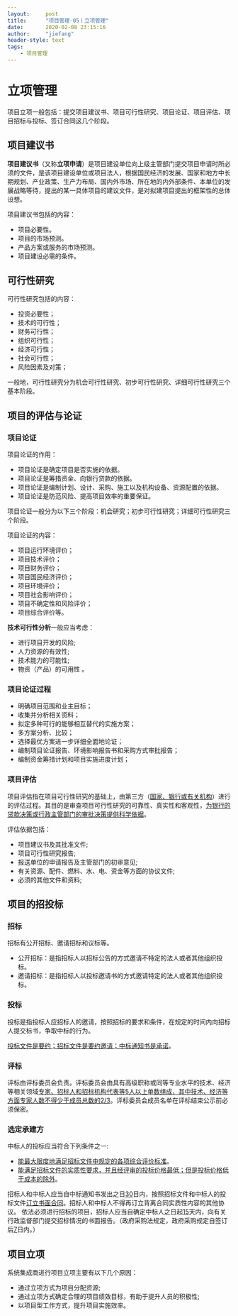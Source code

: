 ```yaml
---
layout:     post
title:      "项目管理-05丨立项管理"
date:       2020-02-08 23:15:16
author:     "jiefang"
header-style: text
tags:
    - 项目管理
---
```

# 立项管理
项目立项一般包括：提交项目建议书、项目可行性研究、项目论证、项目评估、项目招标与投标、签订合同这几个阶段。
## 项目建议书
**项目建议书**（又称**立项申请**）是项目建设单位向上级主管部门提交项目申请时所必须的文件，是该项目建设单位或项目法人，根据国民经济的发展、国家和地方中长期规划、产业政策、生产力布局、国内外市场、所在地的内外部条件、本单位的发展战略等待，提出的某一具体项目的建议文件，是对拟建项目提出的框架性的总体设想。

项目建议书包括的内容：
- 项目必要性。
- 项目的市场预测。
- 产品方案或服务的市场预测。
- 项目建设必需的条件。

## 可行性研究
可行性研究包括的内容：
- 投资必要性；
- 技术的可行性；
- 财务可行性；
- 组织可行性；
- 经济可行性；
- 社会可行性；
- 风险因素及对策；

一般地，可行性研究分为机会可行性研究、初步可行性研究、详细可行性研究三个基本阶段。

## 项目的评估与论证
### 项目论证
项目论证的作用：
- 项目论证是确定项目是否实施的依据。
- 项目论证是筹措资金、向银行贷款的依据。
- 项目论证是编制计划、设计、采购、施工以及机构设备、资源配置的依据。
- 项目论证是防范风险、提高项目效率的重要保证。

项目论证一般分为以下三个阶段：机会研究；初步可行性研究；详细可行性研究三个阶段。

项目论证的内容：
- 项目运行环境评价；
- 项目技术评价；
- 项目财务评价；
- 项目国民经济评价；
- 项目环境评价；
- 项目社会影响评价；
- 项目不确定性和风险评价；
- 项目综合评价等。

**技术可行性分析**一般应当考虑：
- 进行项目开发的风险;
- 人力资源的有效性;
- 技术能力的可能性;
- 物资（产品）的可用性 。

### 项目论证过程
- 明确项目范围和业主目标；
- 收集并分析相关资料；
- 拟定多种可行的能够相互替代的实施方案；
- 多方案分析、比较；
- 选择最优方案进一步详细全面地论证；
- 编制项目论证报告、环境影响报告书和采购方式审批报告；
- 编制资金筹措计划和项目实施进度计划；

### 项目评估
项目评估指在项目可行性研究的基础上，由第三方（<u>国家、银行或有关机构</u>）进行的评估过程。其目的是审查项目可行性研究的可靠性、真实性和客观性，<u>为银行的贷款决策或行政主管部门的审批决策提供科学依据</u>。

评估依据包括：
- 项目建议书及其批准文件;
- 项目可行性研究报告;
- 报送单位的申请报告及主管部门的初审意见;
- 有关资源、配件、燃料、水、电、资金等方面的协议文件;
- 必须的其他文件和资料;

## 项目的招投标
### 招标
招标有公开招标、邀请招标和议标等。
- 公开招标：是指招标人以招标公告的方式邀请不特定的法人或者其他组织投标。
- 邀请招标：是指招标人以投标邀请书的方式邀请特定的法人或者其他组织投标。

### 投标
投标是指投标人应招标人的邀请，按照招标的要求和条件，在规定的时间内向招标人提交标书，争取中标的行为。

<u>投标文件是要约；招标文件是要约邀请；中标通知书是承诺</u>。

### 评标
评标由评标委员会负责。评标委员会由具有高级职称或同等专业水平的技术、经济等相关领域<u>专家、招标人和招标机构代表等5人以上单数组成，其中技术、经济等方面专家人数不得少于成员总数的2/3</u>。评标委员会成员名单在评标结束公示前必须保密。

### 选定承建方
中标人的投标应当符合下列条件之一:
- <u>能最大限度地满足招标文件中规定的各项综合评价标准</u>。
- <u>能满足招标文件的实质性要求，并且经评审的投标价格最低；但是投标价格低于成本的除外</u>。

招标人和中标人应当自中标通知书发出之日<u>30</u>日内，按照招标文件和中标人的投标文件<u>订立书面合同</u>。招标人和中标人不得再订立背离合同实质性内容的其他协议。
依法必须进行招标的项目，招标人应当自确定中标人之日起<u>15</u>天内，向有关行政监督部门提交招标情况的书面报告。（政府采购法规定，政府采购规定自签订后<u>7</u>日内。）

## 项目立项
系统集成商进行项目立项主要有以下几个原因：
- 通过立项方式为项目分配资源;
- 通过立项方式确定合理的项目绩效目标，有助于提升人员的积极性;
- 以项目型工作方式，提升项目实施效率。

